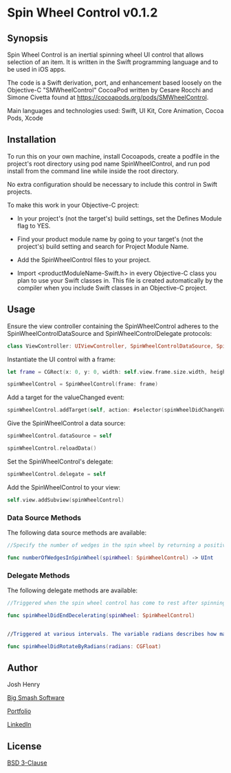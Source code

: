 # Spin Wheel Control v0.1.2

## Synopsis

Spin Wheel Control is an inertial spinning wheel UI control that allows selection of an item. It is written in the Swift programming language and to be used in iOS apps.

The code is a Swift derivation, port, and enhancement based loosely on the Objective-C "SMWheelControl" CocoaPod written by Cesare Rocchi and Simone Civetta found at https://cocoapods.org/pods/SMWheelControl.

Main languages and technologies used: Swift, UI Kit, Core Animation, Cocoa Pods, Xcode


## Installation 

To run this on your own machine, install Cocoapods, create a podfile in the project's root directory using pod name SpinWheelControl, and run pod install from the command line while inside the root directory.

No extra configuration should be necessary to include this control in Swift projects.

To make this work in your Objective-C project:

* In your project's (not the target's) build settings, set the Defines Module flag to YES.

* Find your product module name by going to your target's (not the project's) build setting and search for Project Module Name.

* Add the SpinWheelControl files to your project.

* Import <productModuleName-Swift.h> in every Objective-C class you plan to use your Swift classes in. This file is created automatically by the compiler when you include Swift classes in an Objective-C project.


## Usage

Ensure the view controller containing the SpinWheelControl adheres to the SpinWheelControlDataSource and SpinWheelControlDelegate protocols:

```swift
class ViewController: UIViewController, SpinWheelControlDataSource, SpinWheelControlDelegate
```


Instantiate the UI control with a frame:

```swift
let frame = CGRect(x: 0, y: 0, width: self.view.frame.size.width, height: self.view.frame.size.width)

spinWheelControl = SpinWheelControl(frame: frame)
```


Add a target for the valueChanged event:

```swift
spinWheelControl.addTarget(self, action: #selector(spinWheelDidChangeValue), for: UIControlEvents.valueChanged)
```


Give the SpinWheelControl a data source:

```swift
spinWheelControl.dataSource = self

spinWheelControl.reloadData()
```


Set the SpinWheelControl's delegate:

```swift
spinWheelControl.delegate = self
```


Add the SpinWheelControl to your view:

```swift
self.view.addSubview(spinWheelControl)
```


### Data Source Methods

The following data source methods are available:

```swift
//Specify the number of wedges in the spin wheel by returning a positive value that is greater than 1

func numberOfWedgesInSpinWheel(spinWheel: SpinWheelControl) -> UInt
```


### Delegate Methods


The following delegate methods are available:

```swift
//Triggered when the spin wheel control has come to rest after spinning.

func spinWheelDidEndDecelerating(spinWheel: SpinWheelControl)


//Triggered at various intervals. The variable radians describes how many radians the spin wheel control has moved since the last time this method was called.

func spinWheelDidRotateByRadians(radians: CGFloat)
```


## Author

Josh Henry

[Big Smash Software](http://www.bigsmashsoftware.com)

[Portfolio](http://www.joshhenry.info)

[LinkedIn](https://www.linkedin.com/in/joshdhenry)


## License
[BSD 3-Clause](http://opensource.org/licenses/BSD-3-Clause)

